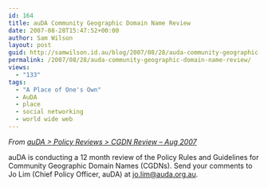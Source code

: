 ```yaml
---
id: 164
title: auDA Community Geographic Domain Name Review
date: 2007-08-28T15:47:52+00:00
author: Sam Wilson
layout: post
guid: http://samwilson.id.au/blog/2007/08/28/auda-community-geographic-domain-name-review/
permalink: /2007/08/28/auda-community-geographic-domain-name-review/
views:
  - "133"
tags:
  - "A Place of One's Own"
  - AuDA
  - place
  - social networking
  - world wide web
---
```

_From [auDA > Policy Reviews > CGDN Review &#8211; Aug 2007](http://www.auda.org.au/reviews/cgdn-2007/)_

auDA is conducting a 12 month review of the Policy Rules and Guidelines for Community Geographic Domain Names (CGDNs). Send your comments to Jo Lim (Chief Policy Officer, auDA) at <jo.lim@auda.org.au>.
